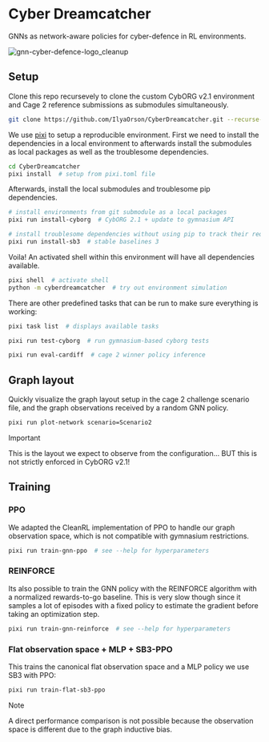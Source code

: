 # Cyber Dreamcatcher

GNNs as network-aware policies for cyber-defence in RL environments.

![gnn-cyber-defence-logo_cleanup](https://github.com/user-attachments/assets/a3e01634-875a-4dfe-ba46-6c5840153ff6)


## Setup

Clone this repo recursevely to clone the custom CybORG v2.1 environment and Cage 2 reference submissions as submodules simultaneously.

```bash
git clone https://github.com/IlyaOrson/CyberDreamcatcher.git --recurse-submodules -j3
```

We use [pixi](https://github.com/prefix-dev/pixi) to setup a reproducible environment.
First we need to install the dependencies in a local environment to afterwards install the submodules as local packages as well as the troublesome dependencies.

```bash
cd CyberDreamcatcher
pixi install  # setup from pixi.toml file
```

Afterwards, install the local submodules and troublesome pip dependencies.

```bash
# install environments from git submodule as a local packages
pixi run install-cyborg  # CybORG 2.1 + update to gymnasium API

# install troublesome dependencies without using pip to track their requirements
pixi run install-sb3  # stable baselines 3
```

Voila! An activated shell within this environment will have all dependencies available.

```bash
pixi shell  # activate shell
python -m cyberdreamcatcher  # try out environment simulation
```

There are other predefined tasks that can be run to make sure everything is working:

```bash
pixi task list  # displays available tasks

pixi run test-cyborg  # run gymnasium-based cyborg tests

pixi run eval-cardiff  # cage 2 winner policy inference
```

## Graph layout

Quickly visualize the graph layout setup in the cage 2 challenge scenario file,
and the graph observations received by a random GNN policy.

```bash
pixi run plot-network scenario=Scenario2
```

> [!IMPORTANT]
> This is the layout we expect to observe from the configuration... BUT this is not strictly enforced in CybORG v2.1!

## Training

### PPO

We adapted the CleanRL implementation of PPO to handle our graph observation space, which is not compatible with gymnasium restrictions.

```bash
pixi run train-gnn-ppo  # see --help for hyperparameters
```

### REINFORCE

Its also possible to train the GNN policy with the REINFORCE algorithm with a normalized rewards-to-go baseline.
This is very slow though since it samples a lot of episodes with a fixed policy to estimate the gradient before taking an optimization step.

```bash
pixi run train-gnn-reinforce  # see --help for hyperparameters
```

### Flat observation space + MLP + SB3-PPO

This trains the canonical flat observation space and a MLP policy we use SB3 with PPO:

```bash
pixi run train-flat-sb3-ppo
```

> [!NOTE]
> A direct performance comparison is not possible because the observation space is different due to the graph inductive bias.
